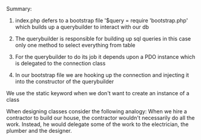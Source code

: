 Summary:

1. index.php defers to a bootstrap file '$query = require 'bootstrap.php' which builds up a querybuilder to interact with our db

2. The querybuilder is responsible for building up sql queries in this case only one method to select everything from table

3. For the querybuilder to do its job it depends upon a PDO instance which is delegated to the connection class 

4. In our bootstrap file we are hooking up the connection and injecting it into the constructor of the querybuilder

<script>
require 'database/Connection.php';

require 'database/Querybuilder.php';

return new QueryBuilder(
    
    Connection::make()

);
</script>



We use the static keyword when we don't want to create an instance of a class

<script>

class Connection

{
    public static function make()
    
    {

    }
}

Instead of:

$connection = new Connection();
$connection->make();

We can simply use:

Connection::make();

</script>

When designing classes consider the following analogy: When we hire a contractor to build our house, the contractor wouldn't necessarily do all the work. Instead, he would delegate some of the work to the electrician, the plumber and the designer. 

<script>

class Contractor 

{
    protected $electrician;

    protected $plumber;

    public function __construct($electrician, $plumber, $designer)

    {
        $this->electrician = $electrician

        $this->plumber = $plumber
    }

    public function performWork() 

    {
        //$electrician
        //$plumber
        //$designer
    }
}

</script>